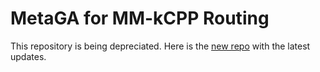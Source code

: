 # MetaGA for MM-kCPP Routing

This repository is being depreciated. Here is the [new repo](https://github.com/BryanDedeur/metaga-route-inspection-solver) with the latest updates.
